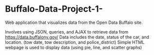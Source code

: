 # Buffalo-Data-Project-1-
Web application that visualizes data from the Open Data Buffalo site.

Involves using JSON, queries, and AJAX to retrieve data from https://data.buffalony.gov/
Data includes the date, status of the car, and location. (tow date, tow description, and police_district)
Simple HTML webpage is used to display data (using pie, line, and scatter graphs)
